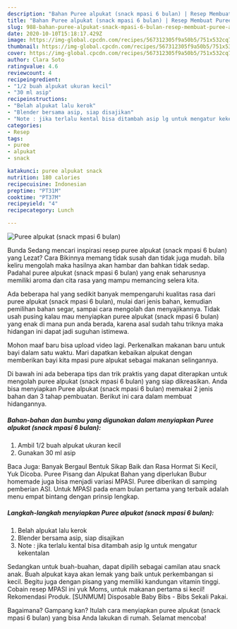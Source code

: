 ```yaml
---
description: "Bahan Puree alpukat (snack mpasi 6 bulan) | Resep Membuat Puree alpukat (snack mpasi 6 bulan) Yang Lezat"
title: "Bahan Puree alpukat (snack mpasi 6 bulan) | Resep Membuat Puree alpukat (snack mpasi 6 bulan) Yang Lezat"
slug: 988-bahan-puree-alpukat-snack-mpasi-6-bulan-resep-membuat-puree-alpukat-snack-mpasi-6-bulan-yang-lezat
date: 2020-10-10T15:18:17.429Z
image: https://img-global.cpcdn.com/recipes/567312305f9a50b5/751x532cq70/puree-alpukat-snack-mpasi-6-bulan-foto-resep-utama.jpg
thumbnail: https://img-global.cpcdn.com/recipes/567312305f9a50b5/751x532cq70/puree-alpukat-snack-mpasi-6-bulan-foto-resep-utama.jpg
cover: https://img-global.cpcdn.com/recipes/567312305f9a50b5/751x532cq70/puree-alpukat-snack-mpasi-6-bulan-foto-resep-utama.jpg
author: Clara Soto
ratingvalue: 4.6
reviewcount: 4
recipeingredient:
- "1/2 buah alpukat ukuran kecil"
- "30 ml asip"
recipeinstructions:
- "Belah alpukat lalu kerok"
- "Blender bersama asip, siap disajikan"
- "Note : jika terlalu kental bisa ditambah asip lg untuk mengatur kekentalan"
categories:
- Resep
tags:
- puree
- alpukat
- snack

katakunci: puree alpukat snack 
nutrition: 180 calories
recipecuisine: Indonesian
preptime: "PT31M"
cooktime: "PT37M"
recipeyield: "4"
recipecategory: Lunch

---
```



![Puree alpukat (snack mpasi 6 bulan)](https://img-global.cpcdn.com/recipes/567312305f9a50b5/751x532cq70/puree-alpukat-snack-mpasi-6-bulan-foto-resep-utama.jpg)

Bunda Sedang mencari inspirasi resep puree alpukat (snack mpasi 6 bulan) yang Lezat? Cara Bikinnya memang tidak susah dan tidak juga mudah. bila keliru mengolah maka hasilnya akan hambar dan bahkan tidak sedap. Padahal puree alpukat (snack mpasi 6 bulan) yang enak seharusnya memiliki aroma dan cita rasa yang mampu memancing selera kita.

Ada beberapa hal yang sedikit banyak mempengaruhi kualitas rasa dari puree alpukat (snack mpasi 6 bulan), mulai dari jenis bahan, kemudian pemilihan bahan segar, sampai cara mengolah dan menyajikannya. Tidak usah pusing kalau mau menyiapkan puree alpukat (snack mpasi 6 bulan) yang enak di mana pun anda berada, karena asal sudah tahu triknya maka hidangan ini dapat jadi suguhan istimewa.

Mohon maaf baru bisa upload video lagi. Perkenalkan makanan baru untuk bayi dalam satu waktu. Mari dapatkan kebaikan alpukat dengan memberikan bayi kita mpasi pure alpukat sebagai makanan selingannya.


Di bawah ini ada beberapa tips dan trik praktis yang dapat diterapkan untuk mengolah puree alpukat (snack mpasi 6 bulan) yang siap dikreasikan. Anda bisa menyiapkan Puree alpukat (snack mpasi 6 bulan) memakai 2 jenis bahan dan 3 tahap pembuatan. Berikut ini cara dalam membuat hidangannya.

<!--inarticleads1-->

##### Bahan-bahan dan bumbu yang digunakan dalam menyiapkan Puree alpukat (snack mpasi 6 bulan):

1. Ambil 1/2 buah alpukat ukuran kecil
1. Gunakan 30 ml asip


Baca Juga: Banyak Bergaul Bentuk Sikap Baik dan Rasa Hormat Si Kecil, Yuk Dicoba. Puree Pisang dan Alpukat Bahan yang diperlukan Bubur homemade juga bisa menjadi variasi MPASI. Puree diberikan di samping pemberian ASI. Untuk MPASI pada enam bulan pertama yang terbaik adalah menu empat bintang dengan prinsip lengkap. 

<!--inarticleads2-->

##### Langkah-langkah menyiapkan Puree alpukat (snack mpasi 6 bulan):

1. Belah alpukat lalu kerok
1. Blender bersama asip, siap disajikan
1. Note : jika terlalu kental bisa ditambah asip lg untuk mengatur kekentalan


Sedangkan untuk buah-buahan, dapat dipilih sebagai camilan atau snack anak. Buah alpukat kaya akan lemak yang baik untuk perkembangan si kecil. Begitu juga dengan pisang yang memiliki kandungan vitamin tinggi. Cobain resep MPASI ini yuk Moms, untuk makanan pertama si kecil! Rekomendasi Produk. [SUNMUM] Disposable Baby Bibs - Bibs Sekali Pakai. 

Bagaimana? Gampang kan? Itulah cara menyiapkan puree alpukat (snack mpasi 6 bulan) yang bisa Anda lakukan di rumah. Selamat mencoba!
